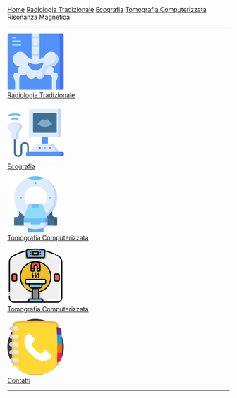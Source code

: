 <div class="topnav">
  <a href="index.html">Home</a>
  <a href="radiologia_tradizionale.html">Radiologia Tradizionale</a>
  <a href="ecografia.html">Ecografia</a>
  <a href="tomografia_computerizzata.html">Tomografia Computerizzata</a>
  <a href="risonanza_magnetica.html">Risonanza Magnetica</a>
</div>

---

[![](icons/x-rays.png)<br>Radiologia Tradizionale](radiologia_tradizionale.html)

[![](icons/ultrasound.png)<br>Ecografia](ecografia.html)

[![](icons\ct-scan.png)<br>Tomografia Computerizzata](tomografia_computerizzata.html)

[![](icons\mri.png)<br>Tomografia Computerizzata](risonanza_magnetica.html)

[![](icons\phone-book.png)<br>Contatti](contatti.html)

---

